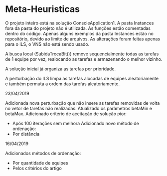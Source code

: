 # Meta-Heuristicas

O projeto inteiro está na solução ConsoleApplication1.
A pasta Instances fora da pasta do projeto não é utilizada.
As funções estão comentadas dentro do código.
Apenas alguns exemplos da pasta Instances estão no repositório, devido ao limite de arquivos.
As alterações foram feitas apenas para o ILS, o VNS não está sendo usado.

A busca local (SubidaTrocaBit()) remove sequencialmente todas as tarefas de 1 equipe por vez,
realocando as tarefas e armazenando o melhor vizinho.

A solução inicial já organiza as tarefas por prioridade.

A perturbação do ILS limpa as tarefas alocadas de equipes aleatoriamente e também permuta
a ordem das tarefas aleatoriamente.


23/04/2019

Adicionada nova perturbação que não insere as tarefas removidas de volta no vetor de tarefas
não realizadas.
Atualizado os parâmetros betaMin e betaMax.
Adicionado critério de aceitação de solução pior:
  - Após 100 iterações sem melhora
Adicionado novo método de ordenação:
  - Por distância

16/04/2019

Adicionados métodos de ordenação:
  - Por quantidade de equipes
  - Pelos critérios do artigo


